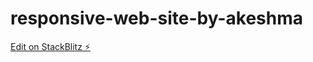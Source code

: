 # responsive-web-site-by-akeshma

[Edit on StackBlitz ⚡️](https://stackblitz.com/edit/responsive-web-site-by-akeshma)